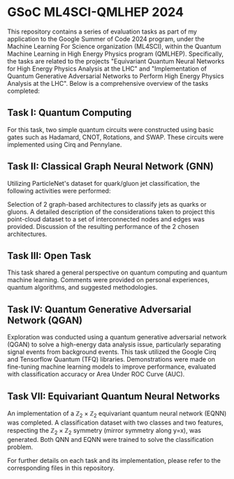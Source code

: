 # GSoC ML4SCI-QMLHEP 2024
This repository contains a series of evaluation tasks as part of my application to the Google Summer of Code 2024 program, under the Machine Learning For Science organization (ML4SCI), within the Quantum Machine Learning in High Energy Physics program (QMLHEP). Specifically, the tasks are related to the projects "Equivariant Quantum Neural Networks for High Energy Physics Analysis at the LHC" and "Implementation of Quantum Generative Adversarial Networks to Perform High Energy Physics Analysis at the LHC". Below is a comprehensive overview of the tasks completed:

## Task I: Quantum Computing
For this task, two simple quantum circuits were constructed using basic gates such as Hadamard, CNOT, Rotations, and SWAP. These circuits were implemented using Cirq and Pennylane.

## Task II: Classical Graph Neural Network (GNN)
Utilizing ParticleNet's dataset for quark/gluon jet classification, the following activities were performed:

Selection of 2 graph-based architectures to classify jets as quarks or gluons. A detailed description of the considerations taken to project this point-cloud dataset to a set of interconnected nodes and edges was provided.
Discussion of the resulting performance of the 2 chosen architectures.

## Task III: Open Task
This task shared a general perspective on quantum computing and quantum machine learning. Comments were provided on personal experiences, quantum algorithms, and suggested methodologies.

## Task IV: Quantum Generative Adversarial Network (QGAN)
Exploration was conducted using a quantum generative adversarial network (QGAN) to solve a high-energy data analysis issue, particularly separating signal events from background events. This task utilized the Google Cirq and Tensorflow Quantum (TFQ) libraries. Demonstrations were made on fine-tuning machine learning models to improve performance, evaluated with classification accuracy or Area Under ROC Curve (AUC).

## Task VII: Equivariant Quantum Neural Networks
An implementation of a $\mathbb{Z}_2 \times \mathbb{Z}_2$ equivariant quantum neural network (EQNN) was completed. A classification dataset with two classes and two features, respecting the $\mathbb{Z}_2 \times \mathbb{Z}_2$ symmetry (mirror symmetry along y=x), was generated. Both QNN and EQNN were trained to solve the classification problem.

For further details on each task and its implementation, please refer to the corresponding files in this repository.
